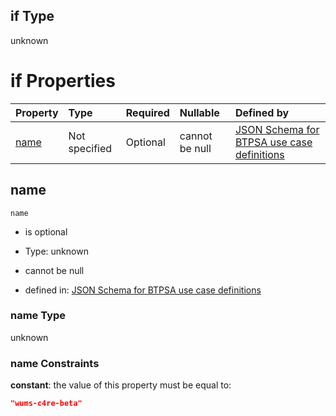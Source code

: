 ## if Type

unknown

# if Properties

| Property      | Type          | Required | Nullable       | Defined by                                                                                                                                                                                                        |
| :------------ | :------------ | :------- | :------------- | :---------------------------------------------------------------------------------------------------------------------------------------------------------------------------------------------------------------- |
| [name](#name) | Not specified | Optional | cannot be null | [JSON Schema for BTPSA use case definitions](btpsa-usecase-properties-services-items-allof-2-then-allof-56-if-properties-name.md "undefined#/properties/services/items/allOf/2/then/allOf/56/if/properties/name") |

## name



`name`

*   is optional

*   Type: unknown

*   cannot be null

*   defined in: [JSON Schema for BTPSA use case definitions](btpsa-usecase-properties-services-items-allof-2-then-allof-56-if-properties-name.md "undefined#/properties/services/items/allOf/2/then/allOf/56/if/properties/name")

### name Type

unknown

### name Constraints

**constant**: the value of this property must be equal to:

```json
"wums-c4re-beta"
```
